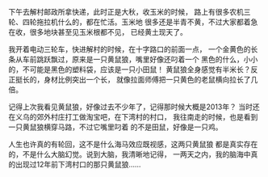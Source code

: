 下午去解村邮政所拿快递，此时正是大秋，收玉米的时候，
路上有很多农机三轮、四轮拖拉机什么的，都在忙活。玉米地
很多还是半青不黄，不过大家都着急在收，很多地块甚至见玉米根都不见，
已经黄土现天了。

我开着电动三轮车，快进解村的时候，在十字路口的前面一点，
一个金黄色的长条从车前跳跃飘过，原来是一只黄鼠狼，嘴里好像还叼着一个
黑色的什么，小小的，不可能是黑色的塑料袋，应该是一只小田鼠！
黄鼠狼全身感觉有半米长？反正挺长的，身材比例突出一个长，
就像拉面师傅把一只黄色的老鼠横向拉长了几倍。

记得上次我看见黄鼠狼，好像过去不少年了，记得那时候大概是2013年？
当时还在义乌的郊外村庄打工做淘宝吧，在下湾村的村口，
我往南走的时候，也是看到一只黄鼠狼横穿马路，不过它嘴里叼着
的不是田鼠，好像是一只鸡。

人生也许真的有轮回，这不是什么海马效应既视感，这两只黄鼠狼
都是真实存在的，不是什么大脑幻觉。说到大脑，我清晰地记得，
一两天之内，我的脑海中真的出现过12年前下湾村口的那只黄鼠狼……

